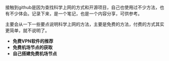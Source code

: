 接触到github是因为查找科学上网的方式和开源项目，自己也使用过不少方法，也有不少体会。记录下来，是一个笔记，也是一个内容分享，可供参考。

主要会从一下一些要点说明科学上网的方法，主要是免费的方法，付费的方式其实更简单，就不说明了。

- **免费VPN软件的推荐**
- **免费机场节点的获取**
- **自己搭建免费机场节点**

